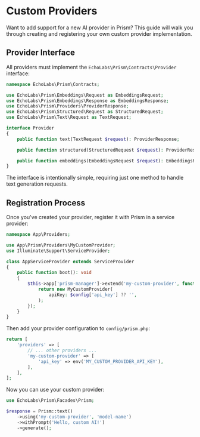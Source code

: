 # Custom Providers

Want to add support for a new AI provider in Prism? This guide will walk you through creating and registering your own custom provider implementation.

## Provider Interface

All providers must implement the `EchoLabs\Prism\Contracts\Provider` interface:

```php
namespace EchoLabs\Prism\Contracts;

use EchoLabs\Prism\Embeddings\Request as EmbeddingsRequest;
use EchoLabs\Prism\Embeddings\Response as EmbeddingsResponse;
use EchoLabs\Prism\Providers\ProviderResponse;
use EchoLabs\Prism\Structured\Request as StructuredRequest;
use EchoLabs\Prism\Text\Request as TextRequest;

interface Provider
{
    public function text(TextRequest $request): ProviderResponse;

    public function structured(StructuredRequest $request): ProviderResponse;

    public function embeddings(EmbeddingsRequest $request): EmbeddingsResponse;
}
```

The interface is intentionally simple, requiring just one method to handle text generation requests.

## Registration Process

Once you've created your provider, register it with Prism in a service provider:

```php
namespace App\Providers;

use App\Prism\Providers\MyCustomProvider;
use Illuminate\Support\ServiceProvider;

class AppServiceProvider extends ServiceProvider
{
    public function boot(): void
    {
        $this->app['prism-manager']->extend('my-custom-provider', function ($app, $config) {
            return new MyCustomProvider(
                apiKey: $config['api_key'] ?? '',
            );
        });
    }
}
```

Then add your provider configuration to `config/prism.php`:

```php
return [
    'providers' => [
        // ... other providers ...
        'my-custom-provider' => [
            'api_key' => env('MY_CUSTOM_PROVIDER_API_KEY'),
        ],
    ],
];
```

Now you can use your custom provider:

```php
use EchoLabs\Prism\Facades\Prism;

$response = Prism::text()
    ->using('my-custom-provider', 'model-name')
    ->withPrompt('Hello, custom AI!')
    ->generate();
```
